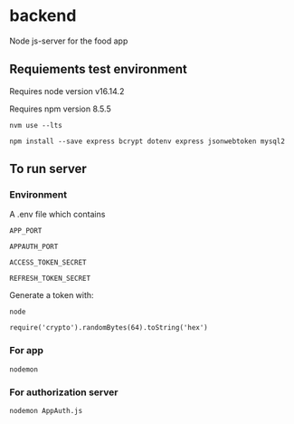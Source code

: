 # backend

Node js-server for the food app

## Requiements test environment

Requires node version v16.14.2

Requires npm version 8.5.5

`nvm use --lts`

`npm install --save express bcrypt dotenv express jsonwebtoken mysql2 `

## To run server

### Environment

A .env file which contains

`APP_PORT`

`APPAUTH_PORT`

`ACCESS_TOKEN_SECRET`

`REFRESH_TOKEN_SECRET`

Generate a token with:

`node`

`require('crypto').randomBytes(64).toString('hex')`

### For app

`nodemon`

### For authorization server

`nodemon AppAuth.js`
